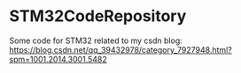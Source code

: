 # STM32CodeRepository
Some code for STM32 related to my csdn blog: https://blog.csdn.net/qq_39432978/category_7927948.html?spm=1001.2014.3001.5482
